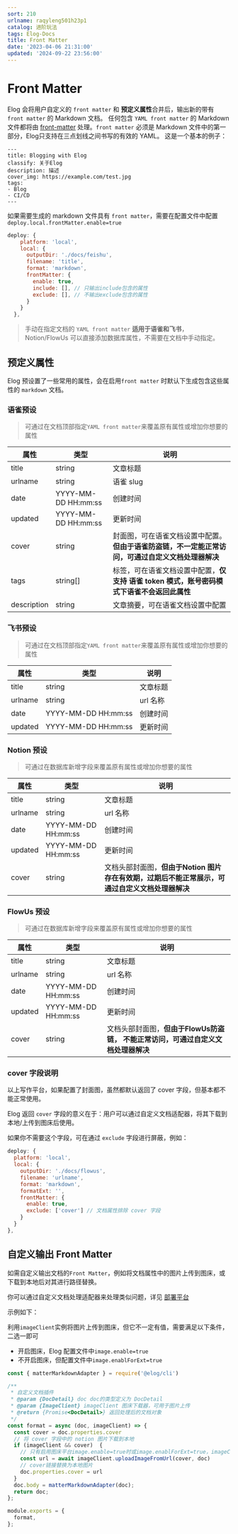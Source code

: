 ```yaml
---
sort: 210
urlname: raqyleng501h23p1
catalog: 进阶玩法
tags: Elog-Docs
title: Front Matter
date: '2023-04-06 21:31:00'
updated: '2024-09-22 23:56:00'
---
```


# Front Matter


Elog 会将用户自定义的 `front matter` 和 **预定义属性**合并后，输出新的带有 `front matter` 的 Markdown 文档。 任何包含 `YAML front matter` 的 Markdown 文件都将由 [front-matter](https://www.npmjs.com/package/front-matter) 处理。`front matter` 必须是 Markdown 文件中的第一部分，Elog只支持在三点划线之间书写的有效的 YAML。 这是一个基本的例子：


```text
---
title: Blogging with Elog
classify: 关于Elog
description: 描述
cover_img: https://example.com/test.jpg
tags:
- Blog
- CI/CD
---
```


如果需要生成的 markdown 文件具有 `front matter`，需要在配置文件中配置`deploy.local.frontMatter.enable=true`


```javascript
deploy: {
    platform: 'local',
    local: {
      outputDir: './docs/feishu',
      filename: 'title',
      format: 'markdown',
      frontMatter: {
        enable: true,
        include: [], // 只输出include包含的属性
        exclude: [], // 不输出exclude包含的属性
      }
    }
  },
```


> 手动在指定文档的 `YAML front matter` **适用于语雀和飞书**，Notion/FlowUs 可以直接添加数据库属性，不需要在文档中手动指定。


## 预定义属性


Elog 预设置了一些常用的属性，会在启用`front matter` 时默认下生成包含这些属性的 `markdown` 文档。


### 语雀预设


> 可通过在文档顶部指定`YAML front matter`来覆盖原有属性或增加你想要的属性


| 属性          | 类型                  | 说明                                                  |
| ----------- | ------------------- | --------------------------------------------------- |
| title       | string              | 文章标题                                                |
| urlname     | string              | 语雀 slug                                             |
| date        | YYYY-MM-DD HH:mm:ss | 创建时间                                                |
| updated     | YYYY-MM-DD HH:mm:ss | 更新时间                                                |
| cover       | string              | 封面图，可在语雀文档设置中配置。**但由于语雀防盗链，不一定能正常访问，可通过自定义文档处理器解决** |
| tags        | string[]            | 标签，可在语雀文档设置中配置，**仅支持 语雀 token 模式，账号密码模式下语雀不会返回此属性** |
| description | string              | 文章摘要，可在语雀文档设置中配置                                    |


### 飞书预设


> 可通过在文档顶部指定`YAML front matter`来覆盖原有属性或增加你想要的属性


| 属性      | 类型                  | 说明     |
| ------- | ------------------- | ------ |
| title   | string              | 文章标题   |
| urlname | string              | url 名称 |
| date    | YYYY-MM-DD HH:mm:ss | 创建时间   |
| updated | YYYY-MM-DD HH:mm:ss | 更新时间   |


### Notion 预设


> 可通过在数据库新增字段来覆盖原有属性或增加你想要的属性


| 属性      | 类型                  | 说明                                                    |
| ------- | ------------------- | ----------------------------------------------------- |
| title   | string              | 文章标题                                                  |
| urlname | string              | url 名称                                                |
| date    | YYYY-MM-DD HH:mm:ss | 创建时间                                                  |
| updated | YYYY-MM-DD HH:mm:ss | 更新时间                                                  |
| cover   | string              | 文档头部封面图，**但由于Notion 图片存在有效期，过期后不能正常展示，可通过自定义文档处理器解决** |


### FlowUs 预设


> 可通过在数据库新增字段来覆盖原有属性或增加你想要的属性


| 属性      | 类型                  | 说明                                             |
| ------- | ------------------- | ---------------------------------------------- |
| title   | string              | 文章标题                                           |
| urlname | string              | url 名称                                         |
| date    | YYYY-MM-DD HH:mm:ss | 创建时间                                           |
| updated | YYYY-MM-DD HH:mm:ss | 更新时间                                           |
| cover   | string              | 文档头部封面图，**但由于FlowUs防盗链， 不能正常访问，可通过自定义文档处理器解决** |


### cover 字段说明


以上写作平台，如果配置了封面图，虽然都默认返回了 cover 字段，但基本都不能正常使用。


Elog 返回 `cover` 字段的意义在于：用户可以通过自定义文档适配器，将其下载到本地/上传到图床后使用。


如果你不需要这个字段，可在通过 `exclude` 字段进行屏蔽，例如：


```javascript
deploy: {
  platform: 'local',
  local: {
    outputDir: './docs/flowus',
    filename: 'urlname',
    format: 'markdown',
    formatExt: '',
    frontMatter: {
      enable: true,
      exclude: ['cover'] // 文档属性排除 cover 字段
    }
  }
},
```


## 自定义输出 Front Matter


如需自定义输出文档的`Front Matter`，例如将文档属性中的图片上传到图床，或下载到本地后对其进行路径替换。


你可以通过自定义文档处理适配器来处理类似问题，详见 [部署平台](/notion/deploy-platform#formatext-字段说明)


示例如下：


利用`imageClient`实例将图片上传到图床，但它不一定有值，需要满足以下条件，二选一即可

- 开启图床，Elog 配置文件中`image.enable=true`
- 不开启图床，但配置文件中`image.enablForExt=true`

```javascript
const { matterMarkdownAdapter } = require('@elog/cli')

/**
 * 自定义文档插件
 * @param {DocDetail} doc doc的类型定义为 DocDetail
 * @param {ImageClient} imageClient 图床下载器，可用于图片上传
 * @return {Promise<DocDetail>} 返回处理后的文档对象
 */
const format = async (doc, imageClient) => {
  const cover = doc.properties.cover
  // 将 cover 字段中的 notion 图片下载到本地
  if (imageClient && cover)  {
    // 只有启用图床平台image.enable=true时或image.enablForExt=true，imageClient才能用，否则请自行实现图片上传
    const url = await imageClient.uploadImageFromUrl(cover, doc)
    // cover链接替换为本地图片
    doc.properties.cover = url
  }
  doc.body = matterMarkdownAdapter(doc);
  return doc;
};

module.exports = {
  format,
};
```

